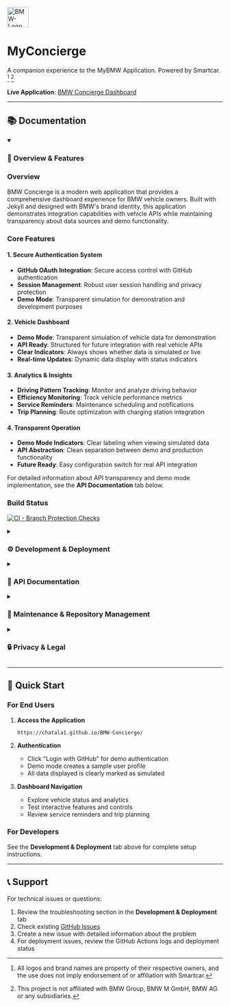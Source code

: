 <img width="50" height="47" alt="BMW-Logo" src="https://github.com/user-attachments/assets/9ba64150-410c-4a1c-90a5-b900e21771eb" />

# MyConcierge
A companion experience to the MyBMW Application. Powered by Smartcar. [^1] [^2]

**Live Application**: [BMW Concierge Dashboard](https://chatala1.github.io/BMW-Concierge/)

---

## 📚 Documentation

<details open>
<summary><h3>🚗 Overview & Features</h3></summary>

### Overview

BMW Concierge is a modern web application that provides a comprehensive dashboard experience for BMW vehicle owners. Built with Jekyll and designed with BMW's brand identity, this application demonstrates integration capabilities with vehicle APIs while maintaining transparency about data sources and demo functionality.

### Core Features

#### 1. Secure Authentication System
- **GitHub OAuth Integration**: Secure access control with GitHub authentication
- **Session Management**: Robust user session handling and privacy protection
- **Demo Mode**: Transparent simulation for demonstration and development purposes

#### 2. Vehicle Dashboard
- **Demo Mode**: Transparent simulation of vehicle data for demonstration
- **API Ready**: Structured for future integration with real vehicle APIs  
- **Clear Indicators**: Always shows whether data is simulated or live
- **Real-time Updates**: Dynamic data display with status indicators

#### 3. Analytics & Insights
- **Driving Pattern Tracking**: Monitor and analyze driving behavior
- **Efficiency Monitoring**: Track vehicle performance metrics
- **Service Reminders**: Maintenance scheduling and notifications
- **Trip Planning**: Route optimization with charging station integration

#### 4. Transparent Operation
- **Demo Mode Indicators**: Clear labeling when viewing simulated data
- **API Abstraction**: Clean separation between demo and production functionality
- **Future Ready**: Easy configuration switch for real API integration

For detailed information about API transparency and demo mode implementation, see the **API Documentation** tab below.

### Build Status
[![CI - Branch Protection Checks](https://github.com/chatala1/BMW-Concierge/actions/workflows/ci.yml/badge.svg)](https://github.com/chatala1/BMW-Concierge/actions/workflows/ci.yml)

</details>

<details>
<summary><h3>⚙️ Development & Deployment</h3></summary>

### Local Development Setup

#### Quick Start
```bash
# Install Ruby dependencies
export PATH="$HOME/.local/share/gem/ruby/3.2.0/bin:$PATH"
gem install --user-install jekyll bundler minima jekyll-feed

# Build the site
jekyll build

# Start development server
jekyll serve --host 0.0.0.0 --port 4000
```

#### Development Server Access
- Local URL: `http://localhost:4000/BMW-Concierge/`
- Auto-regeneration enabled for file changes
- Build time: ~0.5 seconds (very fast)

### GitHub Actions Setup Implementation

The BMW Concierge application uses GitHub Actions for automated deployment with specific setup requirements to ensure proper functionality before any firewall restrictions are applied.

#### Deployment Configuration Files

##### `.github/workflows/jekyll-gh-pages.yml`
Enhanced Jekyll workflow with pre-firewall setup steps including:
- Environment variable configuration
- Firewall allowlist setup
- Dependency pre-validation
- Network connectivity checks

##### `.github/firewall-config.yml`
Comprehensive firewall configuration defining network allowlist for:
- GitHub services (github.com, api.github.com)
- Authentication endpoints (OAuth flows)
- External APIs (Smartcar, BMW resources)
- Build dependencies (RubyGems, Jekyll)
- GitHub Pages deployment

##### `.github/actions-setup-steps.yml`
Detailed setup steps configuration including:
- Ordered execution steps
- Environment preparation
- Network validation
- Error handling strategies
- Security configurations

#### Setup Steps Execution Order

1. **Environment Variables Configuration**
   - Set JEKYLL_ENV=production
   - Configure BMW_CONCIERGE_VERSION
   - Set Ruby gem paths

2. **Firewall Allowlist Application**
   - GitHub services allowlist
   - Authentication endpoints
   - External API access
   - Build dependencies

3. **Dependency Pre-validation**
   - GitHub API connectivity check
   - RubyGems repository access
   - Optional service availability

4. **Build Environment Preparation**
   - Ruby version verification
   - Jekyll environment setup
   - Asset compilation preparation

### Network Dependencies

#### Critical (Required)
- **GitHub API** (`api.github.com`) - OAuth authentication
- **RubyGems** (`rubygems.org`) - Jekyll dependencies
- **GitHub Services** (`github.com`) - Repository access

#### Optional (Non-blocking)
- **Smartcar API** (`smartcar.com`) - Vehicle integration
- **BMW Resources** (`bmw.com`) - Brand links

### Network Requirements & Firewall Allowlist

The following URLs need to be added to your firewall allowlist for proper functionality:

#### Smartcar Dashboard Configuration
- `https://smartcar.com/docs/connect/dashboard-config`
- Required for Smartcar API integration and vehicle connection setup

#### GitHub OAuth
- `https://github.com/login/oauth/authorize`
- `https://github.com/login/oauth/access_token`
- `https://api.github.com/user`

#### Smartcar OAuth
- `https://connect.smartcar.com/oauth/authorize`
- `https://auth.smartcar.com/oauth/token`
- `https://api.smartcar.com/`

### Security Considerations

- TLS verification enabled for all connections
- Certificate validation required
- Network request logging for monitoring
- Exponential backoff for retry strategies

### Testing Deployment
- Push changes to main branch triggers auto-deployment
- GitHub Actions handles the complete build and deployment process
- Deployment time: 2-3 minutes from push to live

### Troubleshooting

#### Build Issues
If builds fail after implementing setup changes:
1. Check workflow logs for network connectivity issues
2. Verify firewall allowlist is properly applied
3. Review dependency status messages
4. Ensure all critical services are accessible

#### Local Development Issues
1. **"The minima theme could not be found"**:
   ```bash
   gem install --user-install minima jekyll-feed
   ```

2. **"jekyll: command not found"**:
   ```bash
   export PATH="$HOME/.local/share/gem/ruby/3.2.0/bin:$PATH"
   ```

3. **Development server not accessible**:
   - Ensure using `--host 0.0.0.0` flag
   - Check correct URL: `http://localhost:4000/BMW-Concierge/`

#### Expected Warnings
These warnings are normal and can be ignored:
- SASS deprecation warnings about `@import` and color functions
- Console errors about blocked Google Fonts (expected in development)

</details>

<details>
<summary><h3>🔌 API Documentation</h3></summary>

### API Transparency and Demo Mode Implementation

This document describes the implementation of API transparency features and demo mode indicators to address the fake API functionality concerns.

#### Issue Addressed

The BMW Concierge dashboard was displaying dynamically changing data that appeared to come from real APIs but was actually simulated/fake data. This created confusion about whether the application was truly connected to vehicle APIs.

#### Solution Implemented

##### 1. Vehicle API Abstraction Layer

Created a new `VehicleAPI` class in `/assets/js/vehicle-api.js` that provides:

- **Clean API Interface**: Standardized methods for vehicle data operations
- **Demo Mode Detection**: Automatically detects when no real API credentials are configured
- **Real vs Demo Transparency**: Clear indicators of data source in all responses
- **Future-Ready Structure**: Easy to swap demo implementations for real API calls

##### 2. Demo Mode Indicators

- **Visual Indicators**: All dashboard widgets show "DEMO MODE" badges when displaying simulated data
- **Data Source Labels**: Clear labeling of whether data comes from real APIs or simulation
- **Console Logging**: Detailed logging of API calls and data sources for developers

#### Smartcar API Integration

##### Redirect URI

The OAuth redirect URI for Smartcar integration is:

```
https://chatala1.github.io/BMW-Concierge/smartcar/callback
```

This endpoint is configured to handle OAuth authorization callbacks from Smartcar's API.

##### Configuration

To enable Smartcar integration, update the `_config.yml` file with your Smartcar client ID:

```yaml
smartcar:
  client_id: "your-smartcar-client-id"
  redirect_uri: "https://chatala1.github.io/BMW-Concierge/smartcar/callback"
```

##### Implementation Details

The Smartcar integration provides:
- **Vehicle Authentication**: OAuth flow for vehicle access
- **Real-time Data**: Live vehicle status when connected
- **API Fallback**: Graceful degradation to demo mode when no real connection

#### API Development Guidelines

When developing with the API abstraction layer:

1. **Always Check Demo Mode**: Use the `isDemoMode()` method to determine data source
2. **Provide Fallbacks**: Ensure demo data is available for all API endpoints
3. **Label Data Sources**: Always indicate to users whether data is real or simulated
4. **Handle Errors Gracefully**: Provide meaningful error messages and fallback to demo mode

</details>

<details>
<summary><h3>🔧 Maintenance & Repository Management</h3></summary>

### Repository Maintenance Overview

This section covers automated tools and documentation for maintaining the BMW-Concierge repository, including branch cleanup and verification procedures.

#### Branch Cleanup Tools

##### Files Included

###### 1. BRANCH_CLEANUP_ANALYSIS.md
Comprehensive analysis document that:
- Inventories all 41 branches in the repository
- Identifies which branches are safe to delete (38 branches)
- Lists protected branches that must be preserved (main, active PR branches)
- Provides safety considerations and verification steps

###### 2. BRANCH_CLEANUP_SCRIPT.sh
Automated cleanup script that:
- Safely deletes unnecessary copilot/fix-* branches
- Preserves main branch and branches with active PRs
- Creates backup files before deletion
- Provides colored output and progress tracking
- Includes safety confirmations and error handling

#### Branch Cleanup Verification Report

##### Executive Summary
The BMW-Concierge repository branch cleanup tools have been successfully implemented and verified. All repository functionality remains intact after analysis and documentation creation.

##### Verification Results

###### ✅ Repository Structure Verified
- Main branch: Preserved and functional
- Core functionality: All BMW Concierge features working correctly
- Build system: Jekyll builds successfully with no errors
- Development server: Successfully serves at http://localhost:4000/BMW-Concierge/

###### ✅ Site Functionality Confirmed
1. **Home Page**: Displays correctly with BMW branding and navigation
2. **Dashboard Access**: Proper authentication flow working
3. **Navigation**: All internal links functioning correctly
4. **Responsive Design**: Layout displays properly
5. **BMW Brand Elements**: All styling and theming intact

#### Current Branch Inventory

##### Total Branches: 41

###### Protected Branches (DO NOT DELETE)
- **`main`** - Primary production branch (SHA: 8ec3eff02f3fb85e27e9e62d9063e2e396170788)

###### Active Development Branches (PRESERVE)
- **`copilot/fix-76`** - Associated with PR #77 (Maintenance task)
- **`copilot/fix-78`** - Associated with PR #79 (Branch protection implementation)

###### Branches Safe for Deletion (38 branches)
The following copilot/fix-* branches have no associated open pull requests and can be safely deleted.

#### Maintenance Schedule

##### Update Schedule
Update the firewall allowlist when:
- Adding new external dependencies
- Changing API endpoints
- Modifying authentication flows
- Adding new build tools or services

##### Monitoring
The implementation includes:
- Automated deployment monitoring
- Network connectivity validation
- Build performance tracking
- Error logging and reporting

#### Expected Results

##### Build Performance
- **Jekyll Build Time**: < 1 second
- **GitHub Actions Deployment**: 2-3 minutes
- **Development Server Startup**: 2-3 seconds

##### Functionality Verification
- All dashboard widgets display correctly
- Authentication flow works in demo mode
- Interactive elements respond appropriately
- Mobile-responsive design functions properly

</details>

<details>
<summary><h3>🔒 Privacy & Legal</h3></summary>

### Privacy Policy

*Privacy policy content to be added*

### Licensing & Compliance

**GNU General Public License v3.0**

[![License: GPL v3](https://img.shields.io/badge/License-GPLv3-blue.svg)](https://www.gnu.org/licenses/gpl-3.0)

#### License Summary

This project is licensed under the GNU General Public License v3.0. This means:

- **Freedom to Use**: You can use this software for any purpose
- **Freedom to Study**: You can study how the program works and change it
- **Freedom to Share**: You can redistribute copies of the original program
- **Freedom to Improve**: You can distribute copies of your modified versions

#### Full License Text

The complete license text is available in the [LICENSE](LICENSE) file in this repository.

#### Legal Disclaimers

[^1]: All logos and brand names are property of their respective owners, and the use does not imply endorsement of or affiliation with Smartcar.

[^2]: This project is not affiliated with BMW Group, BMW M GmbH, BMW AG or any subsidiaries.

#### Compliance Notes

- All third-party assets are used in accordance with their respective licenses
- BMW branding elements are used for demonstration purposes only
- No official endorsement or affiliation with BMW is claimed or implied

</details>

---

## 🚀 Quick Start

### For End Users

1. **Access the Application**
   ```
   https://chatala1.github.io/BMW-Concierge/
   ```

2. **Authentication**
   - Click "Login with GitHub" for demo authentication
   - Demo mode creates a sample user profile
   - All data displayed is clearly marked as simulated

3. **Dashboard Navigation**
   - Explore vehicle status and analytics
   - Test interactive features and controls
   - Review service reminders and trip planning

### For Developers

See the **Development & Deployment** tab above for complete setup instructions.

---

## 📞 Support

For technical issues or questions:
1. Review the troubleshooting section in the **Development & Deployment** tab
2. Check existing [GitHub Issues](https://github.com/chatala1/BMW-Concierge/issues)
3. Create a new issue with detailed information about the problem
4. For deployment issues, review the GitHub Actions logs and deployment status